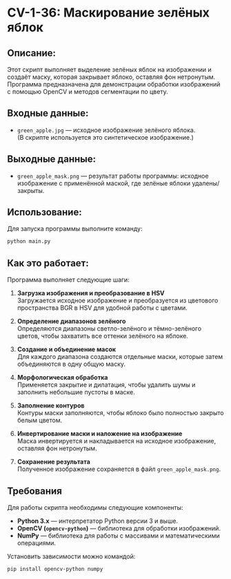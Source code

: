 # CV-1-36: Маскирование зелёных яблок

## Описание:

Этот скрипт выполняет выделение зелёных яблок на изображении и создаёт маску, которая закрывает яблоко, оставляя фон нетронутым. Программа предназначена для демонстрации обработки изображений с помощью OpenCV и методов сегментации по цвету.

## Входные данные:

- `green_apple.jpg` — исходное изображение зелёного яблока.  
  (В скрипте используется это синтетическое изображение.)

## Выходные данные:

- `green_apple_mask.png` — результат работы программы: исходное изображение с применённой маской, где зелёные яблоки удалены/закрыты.

## Использование:

Для запуска программы выполните команду:

```bash
python main.py
```
## Как это работает:

Программа выполняет следующие шаги:

1. **Загрузка изображения и преобразование в HSV**  
   Загружается исходное изображение и преобразуется из цветового пространства BGR в HSV для удобной работы с цветами.

2. **Определение диапазонов зелёного**  
   Определяются диапазоны светло-зелёного и тёмно-зелёного цветов, чтобы захватить все оттенки зелёного на яблоке.

3. **Создание и объединение масок**  
   Для каждого диапазона создаются отдельные маски, которые затем объединяются в одну общую маску.

4. **Морфологическая обработка**  
   Применяется закрытие и дилатация, чтобы удалить шумы и заполнить небольшие пустоты в маске.

5. **Заполнение контуров**  
   Контуры маски заполняются, чтобы яблоко было полностью закрыто белым цветом.

6. **Инвертирование маски и наложение на изображение**  
   Маска инвертируется и накладывается на исходное изображение, оставляя фон нетронутым.

7. **Сохранение результата**  
   Полученное изображение сохраняется в файл `green_apple_mask.png`.

## Требования

Для работы скрипта необходимы следующие компоненты:

- **Python 3.x** — интерпретатор Python версии 3 и выше.  
- **OpenCV (`opencv-python`)** — библиотека для обработки изображений.  
- **NumPy** — библиотека для работы с массивами и математическими операциями.  

Установить зависимости можно командой:

```bash
pip install opencv-python numpy
```
